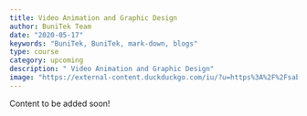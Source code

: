 ```yaml
---
title: Video Animation and Graphic Design
author: BuniTek Team
date: "2020-05-17"
keywords: "BuniTek, BuniTek, mark-down, blogs"
type: course
category: upcoming
description: " Video Animation and Graphic Design"
image: "https://external-content.duckduckgo.com/iu/?u=https%3A%2F%2Fsabe.io%2Fclasses%2Fjavascript%2Fhero.png&f=1&nofb=1"
---
```




Content to be added soon!

